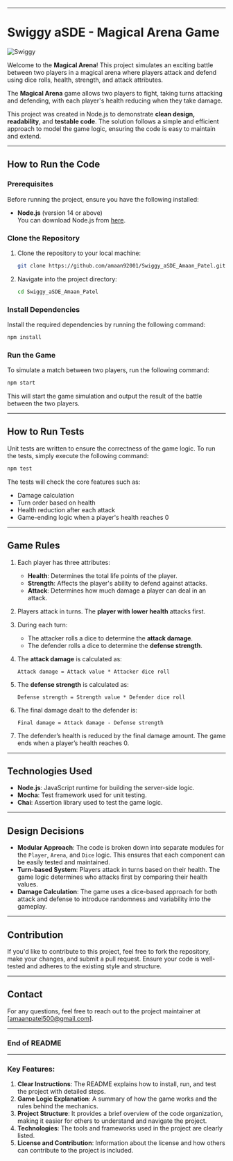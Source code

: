 
---

# Swiggy aSDE - Magical Arena Game

![Swiggy](https://driver-media-assets.swiggy.com/drivers/q_auto,f_auto,fl_lossy,c_fill/ride-with-us/icons/footer.png)


Welcome to the **Magical Arena**! This project simulates an exciting battle between two players in a magical arena where players attack and defend using dice rolls, health, strength, and attack attributes.

The **Magical Arena** game allows two players to fight, taking turns attacking and defending, with each player's health reducing when they take damage.

This project was created in Node.js to demonstrate **clean design, readability**, and **testable code**. The solution follows a simple and efficient approach to model the game logic, ensuring the code is easy to maintain and extend.

---

## **How to Run the Code**

### **Prerequisites**

Before running the project, ensure you have the following installed:

- **Node.js** (version 14 or above)  
  You can download Node.js from [here](https://nodejs.org/).

### **Clone the Repository**

1. Clone the repository to your local machine:
   ```bash
   git clone https://github.com/amaan92001/Swiggy_aSDE_Amaan_Patel.git
   ```

2. Navigate into the project directory:
   ```bash
   cd Swiggy_aSDE_Amaan_Patel
   ```

### **Install Dependencies**

Install the required dependencies by running the following command:
```bash
npm install
```

### **Run the Game**

To simulate a match between two players, run the following command:

```bash
npm start
```

This will start the game simulation and output the result of the battle between the two players.

---

## **How to Run Tests**

Unit tests are written to ensure the correctness of the game logic. To run the tests, simply execute the following command:

```bash
npm test
```

The tests will check the core features such as:

- Damage calculation
- Turn order based on health
- Health reduction after each attack
- Game-ending logic when a player's health reaches 0

---

## **Game Rules**

1. Each player has three attributes:
   - **Health**: Determines the total life points of the player.
   - **Strength**: Affects the player's ability to defend against attacks.
   - **Attack**: Determines how much damage a player can deal in an attack.

2. Players attack in turns. The **player with lower health** attacks first.

3. During each turn:
   - The attacker rolls a dice to determine the **attack damage**.
   - The defender rolls a dice to determine the **defense strength**.

4. The **attack damage** is calculated as:
   ```text
   Attack damage = Attack value * Attacker dice roll
   ```

5. The **defense strength** is calculated as:
   ```text
   Defense strength = Strength value * Defender dice roll
   ```

6. The final damage dealt to the defender is:
   ```text
   Final damage = Attack damage - Defense strength
   ```

7. The defender’s health is reduced by the final damage amount. The game ends when a player’s health reaches 0.

---

## **Technologies Used**

- **Node.js**: JavaScript runtime for building the server-side logic.
- **Mocha**: Test framework used for unit testing.
- **Chai**: Assertion library used to test the game logic.

---

## **Design Decisions**

- **Modular Approach**: The code is broken down into separate modules for the `Player`, `Arena`, and `Dice` logic. This ensures that each component can be easily tested and maintained.
- **Turn-based System**: Players attack in turns based on their health. The game logic determines who attacks first by comparing their health values.
- **Damage Calculation**: The game uses a dice-based approach for both attack and defense to introduce randomness and variability into the gameplay.

---

## **Contribution**

If you'd like to contribute to this project, feel free to fork the repository, make your changes, and submit a pull request. Ensure your code is well-tested and adheres to the existing style and structure.

---

## **Contact**

For any questions, feel free to reach out to the project maintainer at [amaanpatel500@gmail.com].

---

### End of README

---

### Key Features:

1. **Clear Instructions**: The README explains how to install, run, and test the project with detailed steps.
2. **Game Logic Explanation**: A summary of how the game works and the rules behind the mechanics.
3. **Project Structure**: It provides a brief overview of the code organization, making it easier for others to understand and navigate the project.
4. **Technologies**: The tools and frameworks used in the project are clearly listed.
5. **License and Contribution**: Information about the license and how others can contribute to the project is included.

